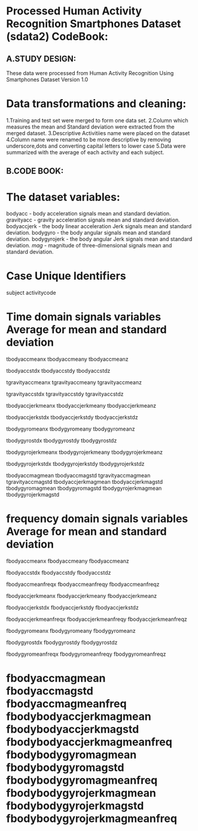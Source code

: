 Processed Human Activity Recognition Smartphones Dataset (sdata2) CodeBook: 
==========================================================================

A.STUDY DESIGN:
--------------
These data were processed from Human Activity Recognition Using Smartphones Dataset Version 1.0

Data transformations and cleaning:
==================================
1.Training and test set were merged to form one data set.
2.Column which measures the mean and Standard deviation were extracted from the merged dataset.
3.Descriptive Activitiies name were placed on the dataset
4.Column name were renamed to be more descriptive by removing underscore,dots and converting capital letters to lower case
5.Data were summarized with the average of each activity and each subject.


B.CODE BOOK:
------------
The dataset variables:
==========================================================================
bodyacc - body acceleration signals mean and standard deviation.
gravityacc - gravity acceleration signals mean and standard deviation.
bodyaccjerk - the body linear acceleration Jerk signals mean and standard deviation.
bodygyro - the body angular signals mean and standard deviation.
bodygyrojerk - the body angular Jerk signals mean and standard deviation.
*mag* - magnitude of three-dimensional signals mean and standard deviation.

Case Unique Identifiers
=======================
subject
activitycode

Time domain signals variables Average for mean and standard deviation
=====================================================================
tbodyaccmeanx
tbodyaccmeany
tbodyaccmeanz

tbodyaccstdx
tbodyaccstdy
tbodyaccstdz

tgravityaccmeanx
tgravityaccmeany
tgravityaccmeanz

tgravityaccstdx
tgravityaccstdy
tgravityaccstdz

tbodyaccjerkmeanx
tbodyaccjerkmeany
tbodyaccjerkmeanz

tbodyaccjerkstdx
tbodyaccjerkstdy
tbodyaccjerkstdz

tbodygyromeanx
tbodygyromeany
tbodygyromeanz

tbodygyrostdx
tbodygyrostdy
tbodygyrostdz

tbodygyrojerkmeanx
tbodygyrojerkmeany
tbodygyrojerkmeanz

tbodygyrojerkstdx
tbodygyrojerkstdy
tbodygyrojerkstdz

tbodyaccmagmean
tbodyaccmagstd
tgravityaccmagmean
tgravityaccmagstd
tbodyaccjerkmagmean
tbodyaccjerkmagstd
tbodygyromagmean
tbodygyromagstd
tbodygyrojerkmagmean
tbodygyrojerkmagstd

frequency domain signals variables Average for mean and standard deviation
==========================================================================
fbodyaccmeanx
fbodyaccmeany
fbodyaccmeanz

fbodyaccstdx
fbodyaccstdy
fbodyaccstdz

fbodyaccmeanfreqx
fbodyaccmeanfreqy
fbodyaccmeanfreqz

fbodyaccjerkmeanx
fbodyaccjerkmeany
fbodyaccjerkmeanz

fbodyaccjerkstdx
fbodyaccjerkstdy
fbodyaccjerkstdz

fbodyaccjerkmeanfreqx
fbodyaccjerkmeanfreqy
fbodyaccjerkmeanfreqz

fbodygyromeanx
fbodygyromeany
fbodygyromeanz

fbodygyrostdx
fbodygyrostdy
fbodygyrostdz

fbodygyromeanfreqx
fbodygyromeanfreqy
fbodygyromeanfreqz

fbodyaccmagmean
fbodyaccmagstd
fbodyaccmagmeanfreq
fbodybodyaccjerkmagmean
fbodybodyaccjerkmagstd
fbodybodyaccjerkmagmeanfreq
fbodybodygyromagmean
fbodybodygyromagstd
fbodybodygyromagmeanfreq
fbodybodygyrojerkmagmean
fbodybodygyrojerkmagstd
fbodybodygyrojerkmagmeanfreq
====================================================




